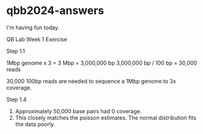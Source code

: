 # qbb2024-answers

I'm having fun today. 

QB Lab Week 1 Exercise 

Step 1.1 

1Mbp genome x 3 = 3 Mbp = 3,000,000 bp
3,000,000 bp / 100 bp = 30,000 reads 

30,000 100bp reads are needed to sequence a 1Mbp genome to 3x coverage. 


Step 1.4

1. Approximately 50,000 base pairs had 0 coverage. 
2. This closely matches the poisson estimates. The normal distribution fits the data poorly. 

